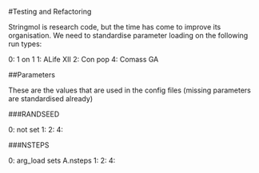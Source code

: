 

#Testing and Refactoring

Stringmol is research code, but the time has come to improve its organisation.
We need to standardise parameter loading on the following run types:

0: 1 on 1
1: ALife XII
2: Con pop
4: Comass GA

##Parameters

These are the values that are used in the config files (missing parameters are standardised already)

###RANDSEED

0: not set
1: 
2: 
4:

###NSTEPS

0: arg_load sets A.nsteps
1: 
2: 
4: